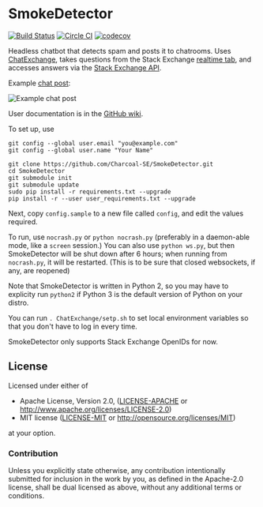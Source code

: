 SmokeDetector
=============

[![Build Status](https://travis-ci.org/Charcoal-SE/SmokeDetector.svg?branch=master)](https://travis-ci.org/Charcoal-SE/SmokeDetector) [![Circle CI](https://circleci.com/gh/Charcoal-SE/SmokeDetector.svg?style=shield)](https://circleci.com/gh/Charcoal-SE/SmokeDetector) [![codecov](https://codecov.io/gh/Charcoal-SE/SmokeDetector/branch/master/graph/badge.svg)](https://codecov.io/gh/Charcoal-SE/SmokeDetector)


Headless chatbot that detects spam and posts it to chatrooms. Uses [ChatExchange](https://github.com/Manishearth/ChatExchange), takes questions from the Stack Exchange [realtime tab](http://stackexchange.com/questions?tab=realtime), and accesses answers via the [Stack Exchange API](http://api.stackexchange.com/). 

Example [chat post](http://chat.stackexchange.com/transcript/11540?m=17962164#17962164):

![Example chat post](http://i.stack.imgur.com/d8pbW.png)

User documentation is in the
[GitHub wiki](https://github.com/Charcoal-SE/SmokeDetector/wiki).

To set up, use

```
git config --global user.email "you@example.com"
git config --global user.name "Your Name"

git clone https://github.com/Charcoal-SE/SmokeDetector.git
cd SmokeDetector
git submodule init
git submodule update
sudo pip install -r requirements.txt --upgrade
pip install -r --user user_requirements.txt --upgrade
```

Next, copy `config.sample` to a new file called `config`, and edit the values required.

To run, use `nocrash.py` or `python nocrash.py` (preferably in a daemon-able mode, like a `screen` session.)
You can also use `python ws.py`, but then SmokeDetector will be shut down after 6 hours; when running from `nocrash.py`, it will be restarted. (This is to be sure that closed websockets, if any, are reopened)

Note that SmokeDetector is written in Python 2, so you may have to explicity run `python2` if Python 3 is the default version of Python on your distro.

You can run `. ChatExchange/setp.sh` to set local environment variables so that you don't have to log in every time. 

SmokeDetector only supports Stack Exchange OpenIDs for now.

## License

Licensed under either of

 * Apache License, Version 2.0, ([LICENSE-APACHE](LICENSE-APACHE) or http://www.apache.org/licenses/LICENSE-2.0)
 * MIT license ([LICENSE-MIT](LICENSE-MIT) or http://opensource.org/licenses/MIT)

at your option.

### Contribution

Unless you explicitly state otherwise, any contribution intentionally submitted for inclusion in the work by you, as defined in the Apache-2.0 license, shall be dual licensed as above, without any additional terms or conditions.
